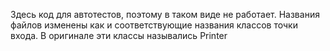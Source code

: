 Здесь код для автотестов, поэтому в таком виде не работает.
Названия файлов изменены как и соответствующие названия классов точки входа. В оригинале эти классы назывались Printer